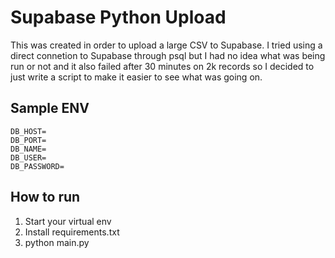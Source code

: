 # Supabase Python Upload

This was created in order to upload a large CSV to Supabase.
I tried using a direct connetion to Supabase through psql but I had no idea what was being run or not and it also failed after 30 minutes on 2k records so I decided to just write a script to make it easier to see what was going on.

## Sample ENV

```
DB_HOST=
DB_PORT=
DB_NAME=
DB_USER=
DB_PASSWORD=
```

## How to run

1. Start your virtual env
2. Install requirements.txt 
3. python main.py
